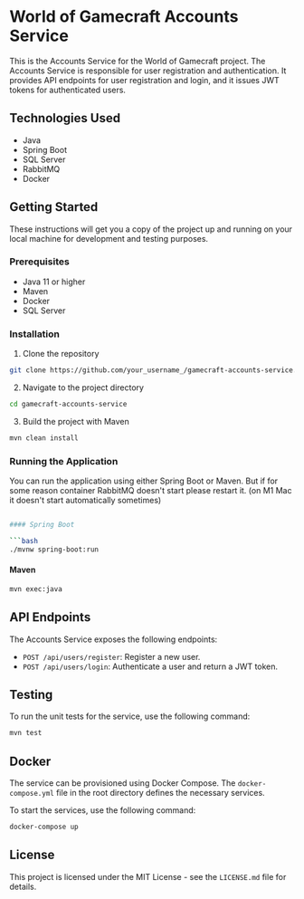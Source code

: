 # World of Gamecraft Accounts Service

This is the Accounts Service for the World of Gamecraft project. The Accounts Service is responsible for user registration and authentication. It provides API endpoints for user registration and login, and it issues JWT tokens for authenticated users.

## Technologies Used

- Java
- Spring Boot
- SQL Server
- RabbitMQ
- Docker

## Getting Started

These instructions will get you a copy of the project up and running on your local machine for development and testing purposes.

### Prerequisites

- Java 11 or higher
- Maven
- Docker
- SQL Server

### Installation

1. Clone the repository
```bash
git clone https://github.com/your_username_/gamecraft-accounts-service.git
```
2. Navigate to the project directory
```bash
cd gamecraft-accounts-service
```
3. Build the project with Maven
```bash
mvn clean install
```

### Running the Application

You can run the application using either Spring Boot or Maven. But if for some reason container RabbitMQ doesn't start
please restart it. (on M1 Mac it doesn't start automatically sometimes)

```bash

#### Spring Boot

```bash
./mvnw spring-boot:run
```

#### Maven

```bash
mvn exec:java
```

## API Endpoints

The Accounts Service exposes the following endpoints:

- `POST /api/users/register`: Register a new user.
- `POST /api/users/login`: Authenticate a user and return a JWT token.

## Testing

To run the unit tests for the service, use the following command:

```bash
mvn test
```

## Docker

The service can be provisioned using Docker Compose. The `docker-compose.yml` file in the root directory defines the necessary services.

To start the services, use the following command:

```bash
docker-compose up
```

## License

This project is licensed under the MIT License - see the `LICENSE.md` file for details.